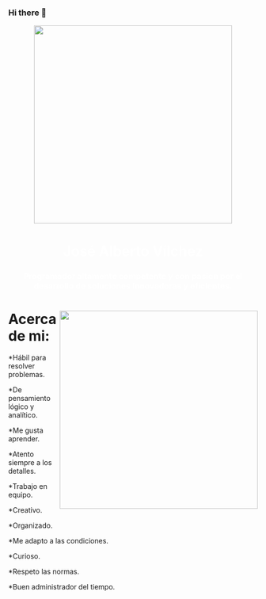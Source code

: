 ### Hi there 👋

<div id="header" align="center">
    <img src="https://media4.giphy.com/media/qgQUggAC3Pfv687qPC/200.webp?cid=ecf05e471j1uy8j0r23saemptcw5dos74vww8yy1untt3w9u&ep=v1_gifs_search&rid=200.webp&ct=g" width="400" />
    <span style="color: #fff;">
        <h1 align="center">José Alberto Vílchez</h1>
        <h3 align="center">Programador altamente competente y con pasión por el desarrollo de soluciones innovadoras y eficientes.    </h3>
    </span>
</div>
<div id="header" font-family= "sans-serif">
    <img src="https://media4.giphy.com/media/JO9WCVmDMbC0eLSlyV/200.webp?cid=ecf05e47xkitcp0hbiu4kc267bhmxbab429o3ywk7dwlk9hr&ep=v1_gifs_search&rid=200.webp&ct=g" width="400" align="right" margin-top="30rem"/>
    <h1>Acerca de mi:</h1>
    <p>*Hábil para resolver problemas.</p>
    <p>*De pensamiento lógico y analítico.</p>
    <p>*Me gusta aprender.</p>
    <p>*Atento siempre a los detalles.</p>
    <p>*Trabajo en equipo.</p> 
    <p>*Creativo.</p>
    <p>*Organizado.</p>
    <p>*Me adapto a las condiciones.</p>
    <p>*Curioso.</p>
    <p>*Respeto las normas.</p> 
    <p>*Buen administrador del tiempo.</p>
</div>

<!--
**JoseVilchez2023/JoseVilchez2023** is a ✨ _special_ ✨ repository because its `README.md` (this file) appears on your GitHub profile.

Here are some ideas to get you started:

- 🔭 I’m currently working on ...
- 🌱 I’m currently learning ...
- 👯 I’m looking to collaborate on ...
- 🤔 I’m looking for help with ...
- 💬 Ask me about ...
- 📫 How to reach me: ...
- 😄 Pronouns: ...
- ⚡ Fun fact: ...
-->
